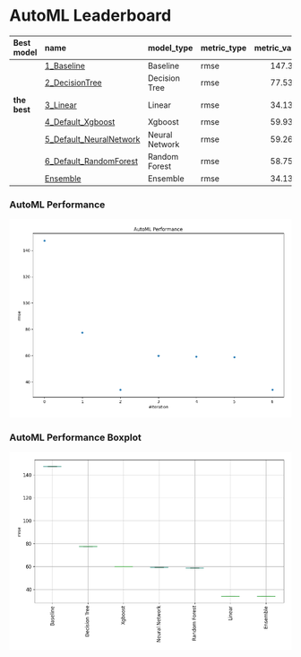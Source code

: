# AutoML Leaderboard

| Best model   | name                                                         | model_type     | metric_type   |   metric_value |   train_time |
|:-------------|:-------------------------------------------------------------|:---------------|:--------------|---------------:|-------------:|
|              | [1_Baseline](1_Baseline/README.md)                           | Baseline       | rmse          |       147.349  |         0.35 |
|              | [2_DecisionTree](2_DecisionTree/README.md)                   | Decision Tree  | rmse          |        77.5376 |        27.62 |
| **the best** | [3_Linear](3_Linear/README.md)                               | Linear         | rmse          |        34.1329 |         4.37 |
|              | [4_Default_Xgboost](4_Default_Xgboost/README.md)             | Xgboost        | rmse          |        59.9339 |        11.73 |
|              | [5_Default_NeuralNetwork](5_Default_NeuralNetwork/README.md) | Neural Network | rmse          |        59.2642 |         8.19 |
|              | [6_Default_RandomForest](6_Default_RandomForest/README.md)   | Random Forest  | rmse          |        58.7515 |        15.2  |
|              | [Ensemble](Ensemble/README.md)                               | Ensemble       | rmse          |        34.1329 |         0.12 |

### AutoML Performance
![AutoML Performance](ldb_performance.png)

### AutoML Performance Boxplot
![AutoML Performance Boxplot](ldb_performance_boxplot.png)